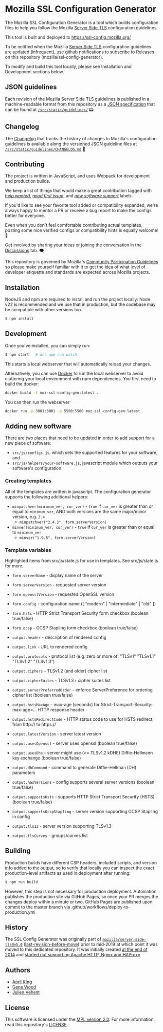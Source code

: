 # Mozilla SSL Configuration Generator

The Mozilla SSL Configuration Generator is a tool which builds configuration files to help you follow the Mozilla [Server Side TLS](https://wiki.mozilla.org/Security/Server_Side_TLS) configuration guidelines.

This tool is built and deployed to https://ssl-config.mozilla.org/

To be notified when the Mozilla [Server Side TLS](https://wiki.mozilla.org/Security/Server_Side_TLS) configuration guidelines are updated (infrequent), use github notifications to subscribe to Releases on this repository (mozilla/ssl-config-generator).

To modify and build this tool locally, please see Installation and Development sections below.

## JSON guidelines

Each revision of the Mozilla Server Side TLS guidelines is published in a machine-readable format from this repository as a [JSON specification](/src/static/guidelines/) that can be found at [`/src/static/guidelines/`](/src/static/guidelines/) 📟

## Changelog

The [Changelog](/src/static/guidelines/CHANGELOG.md) that tracks the history of changes to Mozilla's configuration guidelines is available along the versioned JSON guideline files at [`/src/static/guidelines/CHANGELOG.md`](/src/static/guidelines/CHANGELOG.md) 🔬

## Contributing

The project is written in JavaScript, and uses Webpack for development and production builds.

We keep a list of things that would make a great contribution tagged with [*help wanted*](https://github.com/mozilla/ssl-config-generator/labels/help%20wanted), [*good first issue*](https://github.com/mozilla/ssl-config-generator/labels/good%20first%20issue), and [*new software support*](https://github.com/mozilla/ssl-config-generator/labels/new%20software%20support) labels.

If you'd like to see your favorite tool added or compatibility expanded, we're always happy to mentor a PR or receive a bug report to make the configs better for everyone.

Even when you don't feel comfortable contributing actual templates, posting some nice verified configs or compatibility hints is equally welcome! 💝

Get involved by sharing your ideas or joining the conversation in the [Discussions](https://github.com/mozilla/ssl-config-generator/discussions) tab. 🗨️

This repository is governed by Mozilla's [Community Participation Guidelines](/CODE_OF_CONDUCT.md)
so please make yourself familiar with it to get the idea of what level of developer etiquette and standards are expected across Mozilla projects.

## Installation

NodeJS and npm are required to install and run the project locally:
Node v22 is recommended and we use that in production, but the codebase may be compatible with other versions too.

```bash
$ npm install
```

## Development

Once you've installed, you can simply run:

```bash
$ npm start   # or: npm run watch
```

This starts a local webserver that will automatically reload your changes.

Alternatively, you can use [Docker](https://www.docker.com/) to run the local webserver to avoid
cluttering your local environment with npm dependencies. You first need to build the docker:

```bash
docker build -t moz-ssl-config-gen:latest .
```

You can then run the webserver:

```bash
docker run -p 3001:3001 -p 5500:5500 moz-ssl-config-gen:latest
```

## Adding new software

There are two places that need to be updated in order to add support for a new piece of software:

* `src/js/configs.js`, which sets the supported features for your software, and
* `src/js/helpers/your-software.js`, javascript module which outputs your software's configuration

### Creating templates

All of the templates are written in javascript.  The configuration generator supports the following additional helpers:

- `minpatchver(minimum_ver, cur_ver)` - `true` if `cur_ver` is greater than or equal to `minimum_ver`, AND both versions are the same major/minor version, e.g. `2.4`
  - `minpatchver("2.4.3", form.serverVersion)`
- `minver(minimum_ver, cur_ver)` - `true` if `cur_ver` is greater than or equal to `minimum_ver`
  - `minver("1.9.5", form.serverVersion)`

### Template variables

Highlighted items from src/js/state.js for use in templates.  See src/js/state.js for more.

- `form.serverName` - display name of the server
- `form.serverVersion` - requested server version
- `form.opensslVersion` - requested OpenSSL version
- `form.config` - configuration name ([ "modern" | "intermediate" | "old" ])
- `form.hsts` - HTTP Strict Transport Security form checkbox (boolean true/false)
- `form.ocsp` - OCSP Stapling form checkbox (boolean true/false)

- `output.header` - description of rendered config
- `output.link` - URL to rendered config
- `output.protocols` - protocol list (e.g. zero or more of: "TLSv1" "TLSv1.1" "TLSv1.2" "TLSv1.3")
- `output.ciphers` - TLSv1.2 (and older) cipher list
- `output.cipherSuites` - TLSv1.3+ cipher suites list
- `output.serverPreferredOrder` - enforce ServerPreference for ordering cipher list (boolean true/false)
- `output.hstsMaxAge` - max-age (seconds) for Strict-Transport-Security: max-age=... HTTP response header
- `output.hstsRedirectCode` - HTTP status code to use for HSTS redirect from http:// to https://
- `output.latestVersion` - server latest version
- `output.usesOpenssl` - server uses openssl (boolean true/false)
- `output.usesDhe` - server might use (<= TLSv1.2 kDHE) Diffie-Hellmann key exchange (boolean true/false)
- `output.dhCommand` - command to generate Diffie-Hellman (DH) parameters
- `output.hasVersions` - config supports several server versions (boolean true/false)
- `output.supportsHsts` - supports HTTP Strict Transport Security (HSTS) (boolean true/false)
- `output.supportsOcspStapling` - server version supporting OCSP Stapling in config
- `output.tls13` - server version supporting TLSv1.3
- `output.tlsCurves` - groups/curves list

## Building

Production builds have different CSP headers, included scripts, and version info added to the output, so to verify that locally you can inspect the exact production-level artifacts as used in deployment after running:


```bash
$ npm run build
```

However, this step is not necessary for production deployment.
Automation publishes the production site via GitHub Pages, so once your PR merges the changes deploy within a minute or two.
GitHub Pages are published upon commit to the master branch
via .github/workflows/deploy-to-production.yml

## History

The SSL Config Generator was originally part of [`mozilla/server-side-tls@v5.0`](https://github.com/mozilla/server-side-tls/tree/12fda41) ([last-revision-before-move](https://github.com/mozilla/server-side-tls/tree/last-revision-before-move))
prior to mid-2019 at which point it was moved to this dedicated repository. It
was initially created [at the end of 2014](https://github.com/mozilla/server-side-tls/commit/b201a11)
and [started out supporting Apache HTTP, Nginx and HAProxy](https://web.archive.org/web/20141026012016/https://mozilla.github.io/server-side-tls/ssl-config-generator/).

## Authors

* [April King](https://github.com/april)
* [Gene Wood](https://github.com/gene1wood)
* [Julien Vehent](https://github.com/jvehent)

## License

This software is licensed under the [MPL version 2.0](https://www.mozilla.org/MPL/). For more
information, read this repository's [LICENSE](LICENSE).
